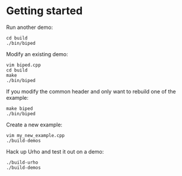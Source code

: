 # Getting started

Run another demo:

    cd build
    ./bin/biped

Modify an existing demo:

    vim biped.cpp
    cd build
    make
    ./bin/biped

If you modify the common header and only want to rebuild one of the example:

    make biped
    ./bin/biped

Create a new example:

    vim my_new_example.cpp
    ./build-demos

Hack up Urho and test it out on a demo:

    ./build-urho
    ./build-demos
